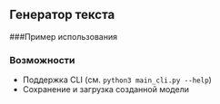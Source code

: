 ## Генератор текста 


###Пример использования



### Возможности

- Поддержка CLI (см. `python3 main_cli.py --help`)
- Сохранение и загрузка созданной модели
